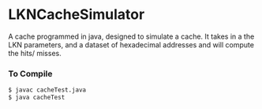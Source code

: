 # LKNCacheSimulator
A cache programmed in java, designed to simulate a cache. It takes in a the LKN parameters, and a dataset of hexadecimal addresses and will compute the hits/ misses.


### To Compile
```sh
$ javac cacheTest.java
$ java cacheTest
```

